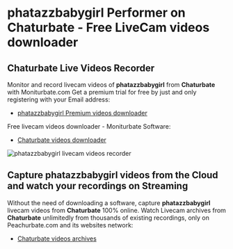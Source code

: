 # phatazzbabygirl Performer on Chaturbate - Free LiveCam videos downloader

## Chaturbate Live Videos Recorder

Monitor and record livecam videos of **phatazzbabygirl** from **Chaturbate** with Moniturbate.com
Get a premium trial for free by just and only registering with your Email address:
* [phatazzbabygirl Premium videos downloader](https://moniturbate.com/request-demo-licence-key.html)

Free livecam videos downloader - Moniturbate Software:
* [Chaturbate videos downloader](https://moniturbate.com/moniturbate-download-software.html)

![phatazzbabygirl livecam videos recorder](https://peachurnet.com/templates/moniturbate-software.png)


## Capture phatazzbabygirl videos from the Cloud and watch your recordings on Streaming

Without the need of downloading a software, capture **phatazzbabygirl** livecam videos from **Chaturbate** 100% online.
Watch Livecam archives from **Chaturbate** unlimitedly from thousands of existing recordings, only on Peachurbate.com and its websites network:
* [Chaturbate videos archives](https://peachurnet.com/)